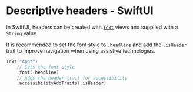 # Descriptive headers - SwiftUI

In SwiftUI, headers can be created with [`Text`](https://developer.apple.com/documentation/swiftui/text) views and supplied with a `String` value.

It is recommended to set the font style to `.headline` and add the `.isHeader` trait to improve navigation when using assistive technologies.

```swift
Text("Appt")
    // Sets the font style
    .font(.headline)
    // Adds the header trait for accessibility
    .accessibilityAddTraits(.isHeader)
```
